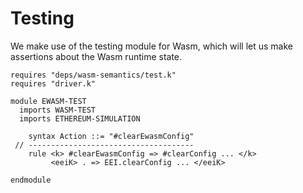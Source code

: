 Testing
=======

We make use of the testing module for Wasm, which will let us make assertions about the Wasm runtime state.

```k
requires "deps/wasm-semantics/test.k"
requires "driver.k"

module EWASM-TEST
  imports WASM-TEST
  imports ETHEREUM-SIMULATION
```

```k
    syntax Action ::= "#clearEwasmConfig"
 // -------------------------------------
    rule <k> #clearEwasmConfig => #clearConfig ... </k>
         <eeiK> . => EEI.clearConfig ... </eeiK>
```

```k
endmodule
```
